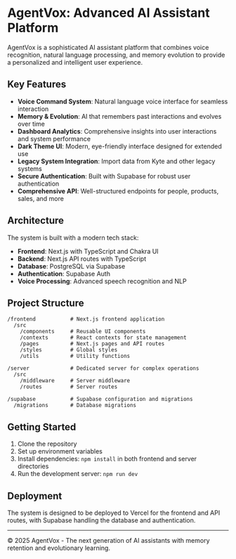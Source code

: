 # AgentVox: Advanced AI Assistant Platform

AgentVox is a sophisticated AI assistant platform that combines voice recognition, natural language processing, and memory evolution to provide a personalized and intelligent user experience.

## Key Features

- **Voice Command System**: Natural language voice interface for seamless interaction
- **Memory & Evolution**: AI that remembers past interactions and evolves over time
- **Dashboard Analytics**: Comprehensive insights into user interactions and system performance
- **Dark Theme UI**: Modern, eye-friendly interface designed for extended use
- **Legacy System Integration**: Import data from Kyte and other legacy systems
- **Secure Authentication**: Built with Supabase for robust user authentication
- **Comprehensive API**: Well-structured endpoints for people, products, sales, and more

## Architecture

The system is built with a modern tech stack:

- **Frontend**: Next.js with TypeScript and Chakra UI
- **Backend**: Next.js API routes with TypeScript
- **Database**: PostgreSQL via Supabase
- **Authentication**: Supabase Auth
- **Voice Processing**: Advanced speech recognition and NLP

## Project Structure

```
/frontend           # Next.js frontend application
  /src
    /components     # Reusable UI components
    /contexts       # React contexts for state management
    /pages          # Next.js pages and API routes
    /styles         # Global styles
    /utils          # Utility functions

/server             # Dedicated server for complex operations
  /src
    /middleware     # Server middleware
    /routes         # Server routes

/supabase           # Supabase configuration and migrations
  /migrations       # Database migrations
```

## Getting Started

1. Clone the repository
2. Set up environment variables
3. Install dependencies: `npm install` in both frontend and server directories
4. Run the development server: `npm run dev`

## Deployment

The system is designed to be deployed to Vercel for the frontend and API routes, with Supabase handling the database and authentication.

---

© 2025 AgentVox - The next generation of AI assistants with memory retention and evolutionary learning.
